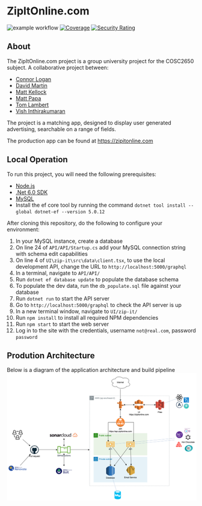 # ZipItOnline.com

![example workflow](https://github.com/COSC2650/Assignment/actions/workflows/build.yml/badge.svg) [![Coverage](https://sonarcloud.io/api/project_badges/measure?project=COSC2650_Assignment&metric=coverage)](https://sonarcloud.io/dashboard?id=COSC2650_Assignment) [![Security Rating](https://sonarcloud.io/api/project_badges/measure?project=COSC2650_Assignment&metric=security_rating)](https://sonarcloud.io/dashboard?id=COSC2650_Assignment)

## About

The ZipItOnline.com project is a group university project for the COSC2650 subject. A collaborative project between:

- [Connor Logan](https://github.com/verilye)
- [David Martin](https://github.com/s3204581)
- [Matt Kellock](https://github.com/mkellock)
- [Matt Papa](https://github.com/mpbeach)
- [Tom Lambert](https://github.com/s3632442)
- [Vish Inthirakumaran](https://github.com/vishnuki)

The project is a matching app, designed to display user generated advertising, searchable on a range of fields.

The production app can be found at https://zipitonline.com

## Local Operation

To run this project, you will need the following prerequisites:

- [Node.js](https://nodejs.org/en/download/)
- [.Net 6.0 SDK](https://dotnet.microsoft.com/download/dotnet/6.0)
- [MySQL](https://dev.mysql.com/downloads/)
- Install the ef core tool by running the command `dotnet tool install --global dotnet-ef --version 5.0.12`

After cloning this repository, do the following to configure your environment:

1. In your MySQL instance, create a database
2. On line 24 of `API/API/Startup.cs` add your MySQL connection string with schema edit capabilities
3. On line 4 of `UI\zip-it\src\data\client.tsx`, to use the local development API, change the URL to `http://localhost:5000/graphql`
4. In a terminal, navigate to `API/API/`
5. Run `dotnet ef database update` to populate the database schema
6. To populate the dev data, run the `db_populate.sql` file against your database
7. Run `dotnet run` to start the API server
8. Go to `http://localhost:5000/graphql` to check the API server is up
9. In a new terminal window, navigate to `UI/zip-it/`
10. Run `npm install` to install all required NPM dependencies
11. Run `npm start` to start the web server
12. Log in to the site with the credentials, username `not@real.com`, password `password`

## Prodution Architecture

Below is a diagram of the application architecture and build pipeline
![Architecture diagram](Architecture.png)